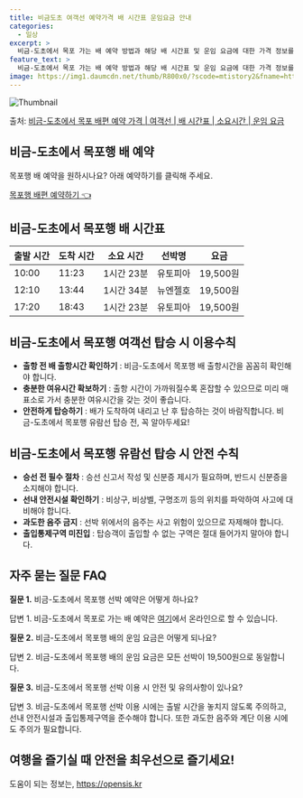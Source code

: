 ```yaml
---
title: 비금도초 여객선 예약가격 배 시간표 운임요금 안내
categories:
  - 일상
excerpt: >
  비금-도초에서 목포 가는 배 예약 방법과 해당 배 시간표 및 운임 요금에 대한 가격 정보를 안내 드리겠습니다. 안전하고 재밋는 목포행 여행을 위해 아래 정보 참고하시기 바랍니다. 목포행 배편 예약하기 👈 클릭비금-도초에서 목포행 배 시간표출발 시간도착 시간소요 시간선박명요금10:0011:231시간 23분유토피아19,500원12:1013:441시간 34분뉴엔젤호19,500원17:2018:431시간 23분유토피아19,500원목포행 배편 예약하기 👈 클릭비금-도초에서 목포행 여객선 탑승 시 이용수칙여객선을 이용할 때 꼭 지켜야 할 중요한 수칙을 소개합니다. 1. 출항 전 배 출항시간 확인하기 내용: 비금-도초에서 목포행 배 출항시간을 꼼꼼히 확인해야 합니다. 2. 충분한 여유시간 확보하기 내용: 출항 시간이 ..
feature_text: >
  비금-도초에서 목포 가는 배 예약 방법과 해당 배 시간표 및 운임 요금에 대한 가격 정보를 안내 드리겠습니다. 안전하고 재밋는 목포행 여행을 위해 아래 정보 참고하시기 바랍니다. 목포행 배편 예약하기 👈 클릭비금-도초에서 목포행 배 시간표출발 시간도착 시간소요 시간선박명요금10:0011:231시간 23분유토피아19,500원12:1013:441시간 34분뉴엔젤호19,500원17:2018:431시간 23분유토피아19,500원목포행 배편 예약하기 👈 클릭비금-도초에서 목포행 여객선 탑승 시 이용수칙여객선을 이용할 때 꼭 지켜야 할 중요한 수칙을 소개합니다. 1. 출항 전 배 출항시간 확인하기 내용: 비금-도초에서 목포행 배 출항시간을 꼼꼼히 확인해야 합니다. 2. 충분한 여유시간 확보하기 내용: 출항 시간이 ..
image: https://img1.daumcdn.net/thumb/R800x0/?scode=mtistory2&fname=https%3A%2F%2Fblog.kakaocdn.net%2Fdn%2FbgppKB%2FbtsHCXNyb39%2FFN0Y9ADpn0bIeSKslj5wU0%2Fimg.webp
---
```


![Thumbnail](https://img1.daumcdn.net/thumb/R800x0/?scode=mtistory2&fname=https%3A%2F%2Fblog.kakaocdn.net%2Fdn%2FbgppKB%2FbtsHCXNyb39%2FFN0Y9ADpn0bIeSKslj5wU0%2Fimg.webp)

<p>출처: <a href="https://opensis.kr/entry/%EB%B9%84%EA%B8%88-%EB%8F%84%EC%B4%88%EC%97%90%EC%84%9C-%EB%AA%A9%ED%8F%AC-%EB%B0%B0%ED%8E%B8-%EC%98%88%EC%95%BD-%EA%B0%80%EA%B2%A9-%EC%97%AC%EA%B0%9D%EC%84%A0-%EB%B0%B0-%EC%8B%9C%EA%B0%84%ED%91%9C-%EC%86%8C%EC%9A%94%EC%8B%9C%EA%B0%84-%EC%9A%B4%EC%9E%84-%EC%9A%94%EA%B8%88" rel="dofollow">비금-도초에서 목포 배편 예약 가격 | 여객선 | 배 시간표 | 소요시간 | 운임 요금</a> </p>

## 비금-도초에서 목포행 배 예약

목포행 배 예약을 원하시나요? 아래 예약하기를 클릭해 주세요.

[목포행 배편 예약하기 👈](https://www.example.com/booking)

## 비금-도초에서 목포행 배 시간표

**출발 시간** | **도착 시간** | **소요 시간** | **선박명** | **요금**  
---|---|---|---|---  
10:00 | 11:23 | 1시간 23분 | 유토피아 | 19,500원  
12:10 | 13:44 | 1시간 34분 | 뉴엔젤호 | 19,500원  
17:20 | 18:43 | 1시간 23분 | 유토피아 | 19,500원  
  


## 비금-도초에서 목포행 여객선 탑승 시 이용수칙

  * **출항 전 배 출항시간 확인하기** : 비금-도초에서 목포행 배 출항시간을 꼼꼼히 확인해야 합니다.
  * **충분한 여유시간 확보하기** : 출항 시간이 가까워질수록 혼잡할 수 있으므로 미리 매표소로 가서 충분한 여유시간을 갖는 것이 좋습니다.
  * **안전하게 탑승하기** : 배가 도착하여 내리고 난 후 탑승하는 것이 바람직합니다. 비금-도초에서 목포행 유람선 탑승 전, 꼭 알아두세요!

## 비금-도초에서 목포행 유람선 탑승 시 안전 수칙

  * **승선 전 필수 절차** : 승선 신고서 작성 및 신분증 제시가 필요하며, 반드시 신분증을 소지해야 합니다.
  * **선내 안전시설 확인하기** : 비상구, 비상벨, 구명조끼 등의 위치를 파악하여 사고에 대비해야 합니다.
  * **과도한 음주 금지** : 선박 위에서의 음주는 사고 위험이 있으므로 자제해야 합니다.
  * **출입통제구역 미진입** : 탑승객이 출입할 수 없는 구역은 절대 들어가지 말아야 합니다.



## 자주 묻는 질문 FAQ

**질문 1.** 비금-도초에서 목포행 선박 예약은 어떻게 하나요?

답변 1. 비금-도초에서 목포로 가는 배 예약은 [여기](https://www.example.com/booking)에서 온라인으로 할 수
있습니다.

**질문 2.** 비금-도초에서 목포행 배의 운임 요금은 어떻게 되나요?

답변 2. 비금-도초에서 목포행 배의 운임 요금은 모든 선박이 19,500원으로 동일합니다.

**질문 3.** 비금-도초에서 목포행 선박 이용 시 안전 및 유의사항이 있나요?

답변 3. 비금-도초에서 목포행 선박 이용 시에는 출발 시간을 놓치지 않도록 주의하고, 선내 안전시설과 출입통제구역을 준수해야 합니다. 또한
과도한 음주와 계단 이용 시에도 주의가 필요합니다.



## 여행을 즐기실 때 안전을 최우선으로 즐기세요!

 

도움이 되는 정보는, <a href="https://opensis.kr" rel="dofollow">https://opensis.kr</a>



